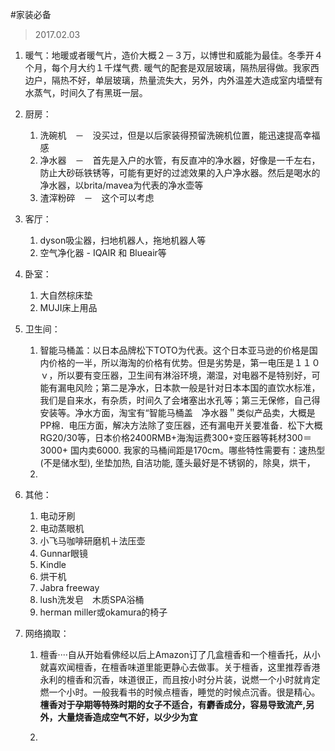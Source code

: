 #家装必备
> 2017.02.03

1. 暖气：地暖或者暖气片，造价大概２－３万，以博世和威能为最佳。冬季开４个月，每个月大约１千煤气费. 暖气的配套是双层玻璃，隔热层得做。我家西边户，隔热不好，单层玻璃，热量流失大，另外，内外温差大造成室内墙壁有水蒸气，时间久了有黑斑一层。


2. 厨房：

   1. 洗碗机　－　没买过，但是以后家装得预留洗碗机位置，能迅速提高幸福感
   2. 净水器　－　首先是入户的水管，有反直冲的净水器，好像是一千左右，防止大砂砾铁锈等，可能有更好的过滤效果的入户净水器。然后是喝水的净水器，以brita/mavea为代表的净水壶等
   3. 渣滓粉碎　－　这个可以考虑

3. 客厅：

   1. dyson吸尘器，扫地机器人，拖地机器人等
   2. 空气净化器 - IQAIR 和 Blueair等

4. 卧室：

   1. 大自然棕床垫
   2. MUJI床上用品

5. 卫生间：

   1. 智能马桶盖：以日本品牌松下TOTO为代表。这个日本亚马逊的价格是国内价格的一半，所以海淘的价格有优势。但是劣势是，第一电压是１１０ｖ，所以要有变压器，卫生间有淋浴环境，潮湿，对电器不是特别好，可能有漏电风险；第二是净水，日本款一般是针对日本本国的直饮水标准，我们是自来水，有杂质，时间久了会堵塞出水孔等；第三无保修，自己得安装等。净水方面，淘宝有“智能马桶盖　净水器＂类似产品卖，大概是PP棉．电压方面，解决方法除了变压器，还有漏电开关要准备．松下大概RG20/30等，日本价格2400RMB+海淘运费300+变压器等耗材300＝3000+ 国内卖6000. 我家的马桶间距是170cm。哪些特性需要有：速热型(不是储水型), 坐垫加热, 自洁功能, 蓬头最好是不锈钢的，除臭，烘干，
   2. ​

6. 其他：

   1. 电动牙刷
   2. 电动蒸眼机
   3. 小飞马咖啡研磨机＋法压壶
   4. Gunnar眼镜
   5. Kindle
   6. 烘干机
   7. Jabra freeway
   8. lush洗发皂　木质SPA浴桶
   9. herman miller或okamura的椅子

7. 网络摘取：

   1. 檀香····自从开始看佛经以后上Amazon订了几盒檀香和一个檀香托，从小就喜欢闻檀香，在檀香味道里能更静心去做事。关于檀香，这里推荐香港永利的檀香和沉香，味道很正，而且按小时分片装，说燃一个小时就肯定燃一个小时。一般我看书的时候点檀香，睡觉的时候点沉香。很是精心。**檀香对于孕期等特殊时期的女子不适合，有麝香成分，容易导致流产,另外，大量烧香造成空气不好，以少少为宜**

   2. ​

      ​

